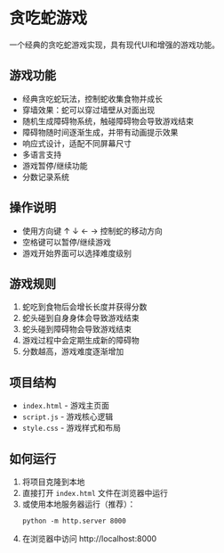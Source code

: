 # 贪吃蛇游戏

一个经典的贪吃蛇游戏实现，具有现代UI和增强的游戏功能。

## 游戏功能
- 经典贪吃蛇玩法，控制蛇收集食物并成长
- 穿墙效果：蛇可以穿过墙壁从对面出现
- 随机生成障碍物系统，触碰障碍物会导致游戏结束
- 障碍物随时间逐渐生成，并带有动画提示效果
- 响应式设计，适配不同屏幕尺寸
- 多语言支持
- 游戏暂停/继续功能
- 分数记录系统

## 操作说明
- 使用方向键 ↑ ↓ ← → 控制蛇的移动方向
- 空格键可以暂停/继续游戏
- 游戏开始界面可以选择难度级别

## 游戏规则
1. 蛇吃到食物后会增长长度并获得分数
2. 蛇头碰到自身身体会导致游戏结束
3. 蛇头碰到障碍物会导致游戏结束
4. 游戏过程中会定期生成新的障碍物
5. 分数越高，游戏难度逐渐增加

## 项目结构
- `index.html` - 游戏主页面
- `script.js` - 游戏核心逻辑
- `style.css` - 游戏样式和布局

## 如何运行
1. 将项目克隆到本地
2. 直接打开 `index.html` 文件在浏览器中运行
3. 或使用本地服务器运行（推荐）：
   ```
   python -m http.server 8000
   ```
4. 在浏览器中访问 http://localhost:8000
